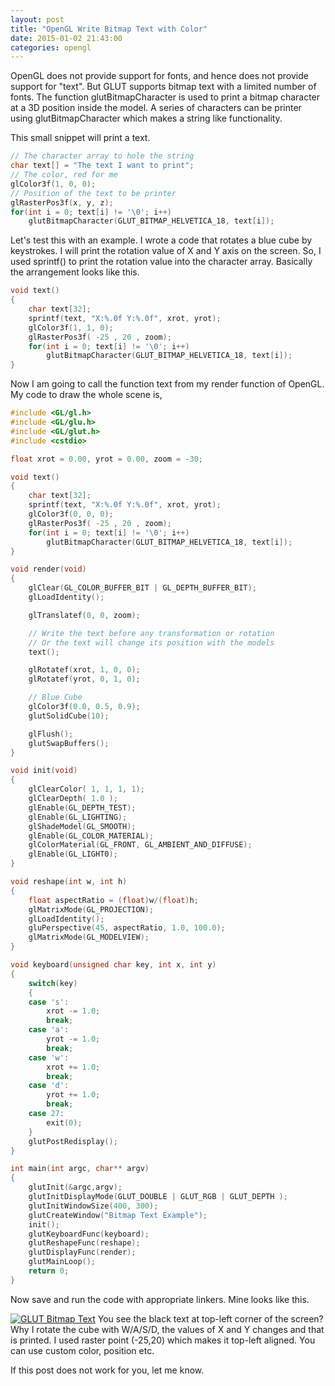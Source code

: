 ```yaml
---
layout: post
title: "OpenGL Write Bitmap Text with Color"
date: 2015-01-02 21:43:00
categories: opengl
---
```

OpenGL does not provide support for fonts, and hence does not provide support
for "text". But GLUT supports bitmap text with a limited number of fonts. The
function glutBitmapCharacter is used to print a bitmap character at a 3D
position inside the model. A series of characters can be printer using
glutBitmapCharacter which makes a string like functionality.


This small snippet will print a text.

```cpp
// The character array to hole the string
char text[] = "The text I want to print";
// The color, red for me
glColor3f(1, 0, 0);
// Position of the text to be printer
glRasterPos3f(x, y, z);
for(int i = 0; text[i] != '\0'; i++)
    glutBitmapCharacter(GLUT_BITMAP_HELVETICA_18, text[i]);
```
Let's test this with an example. I wrote a code that rotates a blue cube by
keystrokes. I will print the rotation value of X and Y axis on the screen. So,
I used sprintf() to print the rotation value into the character array.
Basically the arrangement looks like this.

```cpp
void text()
{
    char text[32];
    sprintf(text, "X:%.0f Y:%.0f", xrot, yrot);
    glColor3f(1, 1, 0);
    glRasterPos3f( -25 , 20 , zoom);
    for(int i = 0; text[i] != '\0'; i++)
        glutBitmapCharacter(GLUT_BITMAP_HELVETICA_18, text[i]);
}
```

Now I am going to call the function text from my render function of OpenGL. My
code to draw the whole scene is,

```cpp
#include <GL/gl.h>
#include <GL/glu.h>
#include <GL/glut.h>
#include <cstdio>

float xrot = 0.00, yrot = 0.00, zoom = -30;

void text()
{
    char text[32];
    sprintf(text, "X:%.0f Y:%.0f", xrot, yrot);
    glColor3f(0, 0, 0);
    glRasterPos3f( -25 , 20 , zoom);
    for(int i = 0; text[i] != '\0'; i++)
        glutBitmapCharacter(GLUT_BITMAP_HELVETICA_18, text[i]);
}

void render(void)
{
    glClear(GL_COLOR_BUFFER_BIT | GL_DEPTH_BUFFER_BIT);
    glLoadIdentity();

    glTranslatef(0, 0, zoom);

    // Write the text before any transformation or rotation
    // Or the text will change its position with the models
    text();

    glRotatef(xrot, 1, 0, 0);
    glRotatef(yrot, 0, 1, 0);

    // Blue Cube
    glColor3f(0.0, 0.5, 0.9);
    glutSolidCube(10);

    glFlush();
    glutSwapBuffers();
}

void init(void)
{
    glClearColor( 1, 1, 1, 1);
    glClearDepth( 1.0 );
    glEnable(GL_DEPTH_TEST);
    glEnable(GL_LIGHTING);
    glShadeModel(GL_SMOOTH);
    glEnable(GL_COLOR_MATERIAL);
    glColorMaterial(GL_FRONT, GL_AMBIENT_AND_DIFFUSE);
    glEnable(GL_LIGHT0);
}

void reshape(int w, int h)
{
    float aspectRatio = (float)w/(float)h;
    glMatrixMode(GL_PROJECTION);
    glLoadIdentity();
    gluPerspective(45, aspectRatio, 1.0, 100.0);
    glMatrixMode(GL_MODELVIEW);
}

void keyboard(unsigned char key, int x, int y)
{
    switch(key)
    {
    case 's':
        xrot -= 1.0;
        break;
    case 'a':
        yrot -= 1.0;
        break;
    case 'w':
        xrot += 1.0;
        break;
    case 'd':
        yrot += 1.0;
        break;
    case 27:
        exit(0);
    }
    glutPostRedisplay();
}

int main(int argc, char** argv)
{
    glutInit(&argc,argv);
    glutInitDisplayMode(GLUT_DOUBLE | GLUT_RGB | GLUT_DEPTH );
    glutInitWindowSize(400, 300);
    glutCreateWindow("Bitmap Text Example");
    init();
    glutKeyboardFunc(keyboard);
    glutReshapeFunc(reshape);
    glutDisplayFunc(render);
    glutMainLoop();
    return 0;
}
```

Now save and run the code with appropriate linkers. Mine looks like this.

[![GLUT Bitmap Text](http://i.imgur.com/GhQQN7N.png)](http://i.imgur.com/GhQQN7N.png) You see the black text at top-left corner of the screen? Why I rotate the cube with W/A/S/D, the values of X and Y changes and that is printed. I used raster point (-25,20) which makes it top-left aligned. You can use custom color, position etc.

If this post does not work for you, let me know.


